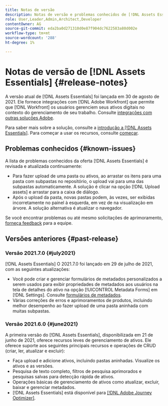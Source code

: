 ```yaml
---
title: Notas de versão
description: Notas de versão e problemas conhecidos de [!DNL Assets Essentials]
role: User,Leader,Admin,Architect,Developer
contentOwner: AG
source-git-commit: eda2ba0d271310d0e87f904dc7622583a80d002e
workflow-type: tm+mt
source-wordcount: '288'
ht-degree: 1%

---
```



# Notas de versão de [!DNL Assets Essentials] {#release-notes}

A versão atual de [!DNL Assets Essentials] foi lançada em 30 de agosto de 2021. Ele fornece integrações com [!DNL Adobe Workfront] que permite que [!DNL Workfront] os usuários gerenciem seus ativos digitais no contexto do gerenciamento de seu trabalho. Consulte [integrações com outras soluções Adobe](/help/integration.md).

Para saber mais sobre a solução, consulte a [introdução a [!DNL Assets Essentials]](introduction.md). Para começar a usar os recursos, consulte [começar](/help/get-started.md).

## Problemas conhecidos {#known-issues}

A lista de problemas conhecidos da oferta [!DNL Assets Essentials] é revisada e atualizada continuamente:

* Para fazer upload de uma pasta ou ativos, ao arrastar os itens para uma pasta com subpastas no repositório, o upload vai para uma das subpastas automaticamente. A solução é clicar na opção [!DNL Upload assets] e arrastar para a caixa de diálogo. <!-- CQ-4327753 -->
* Após o upload da pasta, novas pastas podem, às vezes, ser exibidas incorretamente no painel à esquerda, em vez de na visualização em árvore. A solução alternativa é atualizar o navegador. <!-- CQ-4323534 -->

<!--
* Use assets that do not have whitespace in the file names. The replies to comments do not work for such assets.
-->

Se você encontrar problemas ou até mesmo solicitações de aprimoramento, [forneça feedback](#provide-feedback) para a equipe.

## Versões anteriores {#past-release}

### Versão 2021.7.0 {#july2021}

[!DNL Assets Essentials] O 2021.7.0 foi lançado em 29 de julho de 2021, com as seguintes atualizações:

* Você pode criar e gerenciar formulários de metadados personalizados a serem usados para exibir propriedades de metadados aos usuários na tela de detalhes do ativo na opção [!UICONTROL Metadata Forms] em [!DNL Settings]. Consulte [formulários de metadados](metadata.md#metadata-forms).
* Várias correções de erros e aprimoramentos de produtos, incluindo melhor desempenho ao fazer upload de uma pasta aninhada com muitas subpastas.

### Versão 2021.6.0 {#june2021}

A primeira versão do [!DNL Assets Essentials], disponibilizada em 21 de junho de 2021, oferece recursos leves de gerenciamento de ativos. Ele oferece suporte aos seguintes principais recursos e operações de CRUD (criar, ler, atualizar e excluir):

* Faça upload e adicione ativos, incluindo pastas aninhadas. Visualize os ativos e as versões.
* Pesquisa de texto completo, filtros de pesquisa aprimorados e pesquisas salvas para detecção rápida de ativos.
* Operações básicas de gerenciamento de ativos como atualizar, excluir, baixar e gerenciar metadados.
* [!DNL Assets Essentials] está disponível para  [[!DNL Adobe Journey Optimizer]](https://experienceleague.adobe.com/docs/journey-optimizer/using/create-messages/assets-essentials.html).
